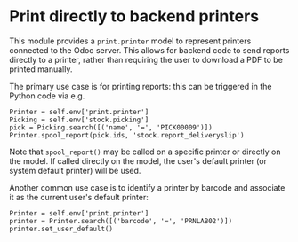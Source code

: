 Print directly to backend printers
==================================

This module provides a ```print.printer``` model to represent printers
connected to the Odoo server.  This allows for backend code to send
reports directly to a printer, rather than requiring the user to
download a PDF to be printed manually.

The primary use case is for printing reports: this can be triggered in
the Python code via e.g.

    Printer = self.env['print.printer']
    Picking = self.env['stock.picking']
    pick = Picking.search([('name', '=', 'PICK00009')])
    Printer.spool_report(pick.ids, 'stock.report_deliveryslip')

Note that ```spool_report()``` may be called on a specific printer or
directly on the model.  If called directly on the model, the user's
default printer (or system default printer) will be used.

Another common use case is to identify a printer by barcode and
associate it as the current user's default printer:

    Printer = self.env['print.printer']
    printer = Printer.search([('barcode', '=', 'PRNLAB02')])
    printer.set_user_default()
